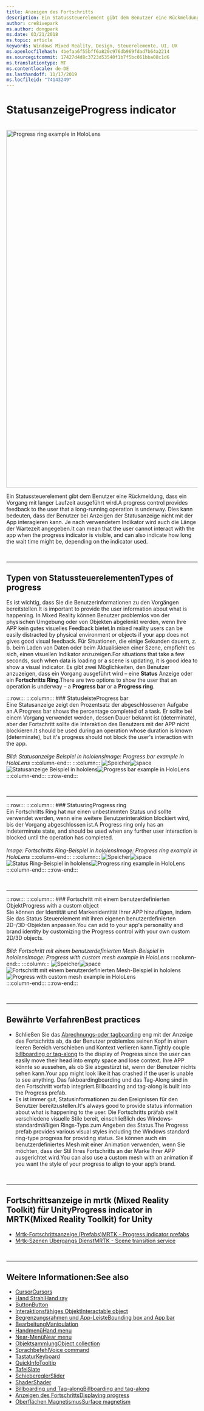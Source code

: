 ```yaml
---
title: Anzeigen des Fortschritts
description: Ein Statussteuerelement gibt dem Benutzer eine Rückmeldung, dass ein Vorgang mit langer Laufzeit ausgeführt wird.
author: cre8ivepark
ms.author: dongpark
ms.date: 03/21/2018
ms.topic: article
keywords: Windows Mixed Reality, Design, Steuerelemente, UI, UX
ms.openlocfilehash: 4befaa6f55bff6a820c976db969fdad7b64a2214
ms.sourcegitcommit: 17427d4d8c3723d53540f1b7f5bc061bba08c1d6
ms.translationtype: MT
ms.contentlocale: de-DE
ms.lasthandoff: 11/17/2019
ms.locfileid: "74143249"
---
```

# <a name="progress-indicator"></a><span data-ttu-id="a126e-104">Statusanzeige</span><span class="sxs-lookup"><span data-stu-id="a126e-104">Progress indicator</span></span>

<br>

<img src="images/UX/MRTK_ProgressIndicator.gif" alt="Progress ring example in HoloLens" width="940px">

<span data-ttu-id="a126e-105">Ein Statussteuerelement gibt dem Benutzer eine Rückmeldung, dass ein Vorgang mit langer Laufzeit ausgeführt wird.</span><span class="sxs-lookup"><span data-stu-id="a126e-105">A progress control provides feedback to the user that a long-running operation is underway.</span></span> <span data-ttu-id="a126e-106">Dies kann bedeuten, dass der Benutzer bei Anzeigen der Statusanzeige nicht mit der App interagieren kann. Je nach verwendetem Indikator wird auch die Länge der Wartezeit angegeben.</span><span class="sxs-lookup"><span data-stu-id="a126e-106">It can mean that the user cannot interact with the app when the progress indicator is visible, and can also indicate how long the wait time might be, depending on the indicator used.</span></span>

<br>

---

## <a name="types-of-progress"></a><span data-ttu-id="a126e-107">Typen von Statussteuerelementen</span><span class="sxs-lookup"><span data-stu-id="a126e-107">Types of progress</span></span>

<span data-ttu-id="a126e-108">Es ist wichtig, dass Sie die Benutzerinformationen zu den Vorgängen bereitstellen.</span><span class="sxs-lookup"><span data-stu-id="a126e-108">It is important to provide the user information about what is happening.</span></span> <span data-ttu-id="a126e-109">In Mixed Reality können Benutzer problemlos von der physischen Umgebung oder von Objekten abgelenkt werden, wenn Ihre APP kein gutes visuelles Feedback bietet.</span><span class="sxs-lookup"><span data-stu-id="a126e-109">In mixed reality users can be easily distracted by physical environment or objects if your app does not gives good visual feedback.</span></span> <span data-ttu-id="a126e-110">Für Situationen, die einige Sekunden dauern, z. b. beim Laden von Daten oder beim Aktualisieren einer Szene, empfiehlt es sich, einen visuellen Indikator anzuzeigen.</span><span class="sxs-lookup"><span data-stu-id="a126e-110">For situations that take a few seconds, such when data is loading or a scene is updating, it is good idea to show a visual indicator.</span></span> <span data-ttu-id="a126e-111">Es gibt zwei Möglichkeiten, den Benutzer anzuzeigen, dass ein Vorgang ausgeführt wird – eine **Status** Anzeige oder ein **Fortschritts Ring**.</span><span class="sxs-lookup"><span data-stu-id="a126e-111">There are two options to show the user that an operation is underway – a **Progress bar** or a **Progress ring**.</span></span>

:::row:::
    :::column:::
        ### <a name="progress-barbr"></a><span data-ttu-id="a126e-112">Statusleiste</span><span class="sxs-lookup"><span data-stu-id="a126e-112">Progress bar</span></span><br>
        <span data-ttu-id="a126e-113">Eine Statusanzeige zeigt den Prozentsatz der abgeschlossenen Aufgabe an.</span><span class="sxs-lookup"><span data-stu-id="a126e-113">A Progress bar shows the percentage completed of a task.</span></span> <span data-ttu-id="a126e-114">Er sollte bei einem Vorgang verwendet werden, dessen Dauer bekannt ist (determinate), aber der Fortschritt sollte die Interaktion des Benutzers mit der APP nicht blockieren.</span><span class="sxs-lookup"><span data-stu-id="a126e-114">It should be used during an operation whose duration is known (determinate), but it's progress should not block the user's interaction with the app.</span></span><br>
        <br>
        <span data-ttu-id="a126e-115">*Bild: Statusanzeige Beispiel in hololens*</span><span class="sxs-lookup"><span data-stu-id="a126e-115">*Image: Progress bar example in HoloLens*</span></span>
    :::column-end:::
        :::column:::
        <span data-ttu-id="a126e-116">![Speicher](images/spacer-20x582.png)</span><span class="sxs-lookup"><span data-stu-id="a126e-116">![space](images/spacer-20x582.png)</span></span><br>
       <span data-ttu-id="a126e-117">![Statusanzeige Beispiel in hololens](images/640px-progressbar.jpg)</span><span class="sxs-lookup"><span data-stu-id="a126e-117">![Progress bar example in HoloLens](images/640px-progressbar.jpg)</span></span><br>
    :::column-end:::
:::row-end:::

<br>

---

:::row:::
    :::column:::
        ### <a name="progress-ringbr"></a><span data-ttu-id="a126e-118">Statusring</span><span class="sxs-lookup"><span data-stu-id="a126e-118">Progress ring</span></span><br>
        <span data-ttu-id="a126e-119">Ein Fortschritts Ring hat nur einen unbestimmten Status und sollte verwendet werden, wenn eine weitere Benutzerinteraktion blockiert wird, bis der Vorgang abgeschlossen ist.</span><span class="sxs-lookup"><span data-stu-id="a126e-119">A Progress ring only has an indeterminate state, and should be used when any further user interaction is blocked until the operation has completed.</span></span><br>
        <br>
        <span data-ttu-id="a126e-120">*Image: Fortschritts Ring-Beispiel in hololens*</span><span class="sxs-lookup"><span data-stu-id="a126e-120">*Image: Progress ring example in HoloLens*</span></span>
    :::column-end:::
        :::column:::
        <span data-ttu-id="a126e-121">![Speicher](images/spacer-20x582.png)</span><span class="sxs-lookup"><span data-stu-id="a126e-121">![space](images/spacer-20x582.png)</span></span><br>
       <span data-ttu-id="a126e-122">![Status Ring-Beispiel in hololens](images/640px-progressring.jpg)</span><span class="sxs-lookup"><span data-stu-id="a126e-122">![Progress ring example in HoloLens](images/640px-progressring.jpg)</span></span><br>
    :::column-end:::
:::row-end:::

<br>

---

:::row:::
    :::column:::
        ### <a name="progress-with-a-custom-objectbr"></a><span data-ttu-id="a126e-123">Fortschritt mit einem benutzerdefinierten Objekt</span><span class="sxs-lookup"><span data-stu-id="a126e-123">Progress with a custom object</span></span><br>
        <span data-ttu-id="a126e-124">Sie können der Identität und Markenidentität Ihrer APP hinzufügen, indem Sie das Status Steuerelement mit ihren eigenen benutzerdefinierten 2D-/3D-Objekten anpassen.</span><span class="sxs-lookup"><span data-stu-id="a126e-124">You can add to your app's personality and brand identity by customizing the Progress control with your own custom 2D/3D objects.</span></span><br>
        <br>
        <span data-ttu-id="a126e-125">*Bild: Fortschritt mit einem benutzerdefinierten Mesh-Beispiel in hololens*</span><span class="sxs-lookup"><span data-stu-id="a126e-125">*Image: Progress with custom mesh example in HoloLens*</span></span>
    :::column-end:::
        :::column:::
        <span data-ttu-id="a126e-126">![Speicher](images/spacer-20x582.png)</span><span class="sxs-lookup"><span data-stu-id="a126e-126">![space](images/spacer-20x582.png)</span></span><br>
       <span data-ttu-id="a126e-127">![Fortschritt mit einem benutzerdefinierten Mesh-Beispiel in hololens](images/640px-progresscustom.jpg)</span><span class="sxs-lookup"><span data-stu-id="a126e-127">![Progress with custom mesh example in HoloLens](images/640px-progresscustom.jpg)</span></span><br>
    :::column-end:::
:::row-end:::

<br>

---

## <a name="best-practices"></a><span data-ttu-id="a126e-128">Bewährte Verfahren</span><span class="sxs-lookup"><span data-stu-id="a126e-128">Best practices</span></span>
* <span data-ttu-id="a126e-129">Schließen Sie das [Abrechnungs-oder tagboarding](billboarding-and-tag-along.md) eng mit der Anzeige des Fortschritts ab, da der Benutzer problemlos seinen Kopf in einen leeren Bereich verschieben und Kontext verlieren kann.</span><span class="sxs-lookup"><span data-stu-id="a126e-129">Tightly couple [billboarding or tag-along](billboarding-and-tag-along.md) to the display of Progress since the user can easily move their head into empty space and lose context.</span></span> <span data-ttu-id="a126e-130">Ihre APP könnte so aussehen, als ob Sie abgestürzt ist, wenn der Benutzer nichts sehen kann.</span><span class="sxs-lookup"><span data-stu-id="a126e-130">Your app might look like it has crashed if the user is unable to see anything.</span></span> <span data-ttu-id="a126e-131">Das fakboardingboarding und das Tag-Along sind in den Fortschritt vorfab integriert.</span><span class="sxs-lookup"><span data-stu-id="a126e-131">Billboarding and tag-along is built into the Progress prefab.</span></span>
* <span data-ttu-id="a126e-132">Es ist immer gut, Statusinformationen zu den Ereignissen für den Benutzer bereitzustellen.</span><span class="sxs-lookup"><span data-stu-id="a126e-132">It's always good to provide status information about what is happening to the user.</span></span> <span data-ttu-id="a126e-133">Die Fortschritts präfab stellt verschiedene visuelle Stile bereit, einschließlich des Windows-standardmäßigen Rings-Typs zum Angeben des Status.</span><span class="sxs-lookup"><span data-stu-id="a126e-133">The Progress prefab provides various visual styles including the Windows standard ring-type progress for providing status.</span></span> <span data-ttu-id="a126e-134">Sie können auch ein benutzerdefiniertes Mesh mit einer Animation verwenden, wenn Sie möchten, dass der Stil Ihres Fortschritts an der Marke Ihrer APP ausgerichtet wird.</span><span class="sxs-lookup"><span data-stu-id="a126e-134">You can also use a custom mesh with an animation if you want the style of your progress to align to your app’s brand.</span></span>

<br>

---

## <a name="progress-indicator-in-mrtkmixed-reality-toolkit-for-unity"></a><span data-ttu-id="a126e-135">Fortschrittsanzeige in mrtk (Mixed Reality Toolkit) für Unity</span><span class="sxs-lookup"><span data-stu-id="a126e-135">Progress indicator in MRTK(Mixed Reality Toolkit) for Unity</span></span>

* [<span data-ttu-id="a126e-136">Mrtk-Fortschrittsanzeige (Prefabs)</span><span class="sxs-lookup"><span data-stu-id="a126e-136">MRTK - Progress indicator prefabs</span></span>](https://github.com/microsoft/MixedRealityToolkit-Unity/tree/mrtk_release/Assets/MixedRealityToolkit.SDK/Features/UX/Prefabs/ProgressIndicators)
* [<span data-ttu-id="a126e-137">Mrtk-Szenen Übergangs Dienst</span><span class="sxs-lookup"><span data-stu-id="a126e-137">MRTK - Scene transition service</span></span>](https://microsoft.github.io/MixedRealityToolkit-Unity/Documentation/Extensions/SceneTransitionService/SceneTransitionServiceOverview.html)


<br>

---

## <a name="see-also"></a><span data-ttu-id="a126e-138">Weitere Informationen:</span><span class="sxs-lookup"><span data-stu-id="a126e-138">See also</span></span>

* [<span data-ttu-id="a126e-139">Cursor</span><span class="sxs-lookup"><span data-stu-id="a126e-139">Cursors</span></span>](cursors.md)
* [<span data-ttu-id="a126e-140">Hand Strahl</span><span class="sxs-lookup"><span data-stu-id="a126e-140">Hand ray</span></span>](point-and-commit.md)
* [<span data-ttu-id="a126e-141">Button</span><span class="sxs-lookup"><span data-stu-id="a126e-141">Button</span></span>](button.md)
* [<span data-ttu-id="a126e-142">Interaktionsfähiges Objekt</span><span class="sxs-lookup"><span data-stu-id="a126e-142">Interactable object</span></span>](interactable-object.md)
* [<span data-ttu-id="a126e-143">Begrenzungsrahmen und App-Leiste</span><span class="sxs-lookup"><span data-stu-id="a126e-143">Bounding box and App bar</span></span>](app-bar-and-bounding-box.md)
* [<span data-ttu-id="a126e-144">Bearbeitung</span><span class="sxs-lookup"><span data-stu-id="a126e-144">Manipulation</span></span>](direct-manipulation.md)
* [<span data-ttu-id="a126e-145">Handmenü</span><span class="sxs-lookup"><span data-stu-id="a126e-145">Hand menu</span></span>](hand-menu.md)
* [<span data-ttu-id="a126e-146">Near-Menü</span><span class="sxs-lookup"><span data-stu-id="a126e-146">Near menu</span></span>](near-menu.md)
* [<span data-ttu-id="a126e-147">Objektsammlung</span><span class="sxs-lookup"><span data-stu-id="a126e-147">Object collection</span></span>](object-collection.md)
* [<span data-ttu-id="a126e-148">Sprachbefehl</span><span class="sxs-lookup"><span data-stu-id="a126e-148">Voice command</span></span>](voice-input.md)
* [<span data-ttu-id="a126e-149">Tastatur</span><span class="sxs-lookup"><span data-stu-id="a126e-149">Keyboard</span></span>](keyboard.md)
* [<span data-ttu-id="a126e-150">QuickInfo</span><span class="sxs-lookup"><span data-stu-id="a126e-150">Tooltip</span></span>](tooltip.md)
* [<span data-ttu-id="a126e-151">Tafel</span><span class="sxs-lookup"><span data-stu-id="a126e-151">Slate</span></span>](slate.md)
* [<span data-ttu-id="a126e-152">Schieberegler</span><span class="sxs-lookup"><span data-stu-id="a126e-152">Slider</span></span>](slider.md)
* [<span data-ttu-id="a126e-153">Shader</span><span class="sxs-lookup"><span data-stu-id="a126e-153">Shader</span></span>](shader.md)
* [<span data-ttu-id="a126e-154">Billboarding und Tag-along</span><span class="sxs-lookup"><span data-stu-id="a126e-154">Billboarding and tag-along</span></span>](billboarding-and-tag-along.md)
* [<span data-ttu-id="a126e-155">Anzeigen des Fortschritts</span><span class="sxs-lookup"><span data-stu-id="a126e-155">Displaying progress</span></span>](progress.md)
* [<span data-ttu-id="a126e-156">Oberflächen Magnetismus</span><span class="sxs-lookup"><span data-stu-id="a126e-156">Surface magnetism</span></span>](surface-magnetism.md)
